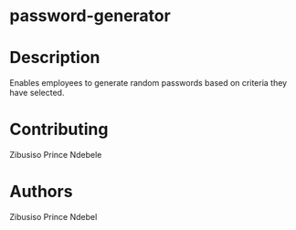 # password-generator

# Description
Enables employees to generate random passwords based on criteria they have selected.

# Contributing
Zibusiso Prince Ndebele

# Authors
Zibusiso Prince Ndebel
